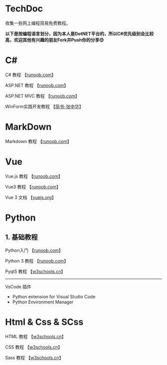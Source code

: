 # TechDoc
收集一些网上编程简易免费教程。

**以下是按编程语言划分，因为本人是DotNET平台的，所以C#优先级别会比较高，欢迎其他有兴趣的朋友Fork并Push你的分享😊**

# C#    

C# 教程 【[runoob.com](https://www.runoob.com/csharp/csharp-tutorial.html)】

ASP.NET 教程    【[runoob.com](https://www.runoob.com/aspnet/aspnet-tutorial.html)】

ASP.NET MVC 教程    【[runoob.com](https://www.runoob.com/aspnet/mvc-intro.html)】


WinForm实践开发教程 【[简书-张中华](https://www.jianshu.com/nb/23572270)】



# MarkDown

Markdown 教程   【[runoob.com](https://www.runoob.com/markdown/md-tutorial.html)】

# Vue

Vue.js 教程 【[runoob.com](https://www.runoob.com/vue2/vue-tutorial.html)】

Vue3 教程   【[runoob.com](https://www.runoob.com/vue3/vue3-tutorial.html)】

Vue 3 文档  【[vuejs.org](https://cn.vuejs.org/guide/quick-start.html)】

# Python

## 1. 基础教程

 Python入门 【[runoob.com](https://www.runoob.com/python/python-object.html)】

 Python 3 教程 【[runoob.com](https://www.runoob.com/python3/python3-tutorial.html)】

 Pyqt5 教程 【[w3schools.cn](https://www.w3schools.cn/pyqt5/pyqt5_hello_world.html)】

---

VsCode 插件

*  Python extension for Visual Studio Code
*  Python Environment Manager
  



# Html & Css & SCss

HTML 教程 【[w3schools.cn](https://www.w3schools.cn/html/)】

CSS 教程    【[w3schools.cn][def]】

[def]: https://www.w3schools.cn/css/

Sass 教程   【[w3schools.cn](https://www.w3schools.cn/sass/)】

